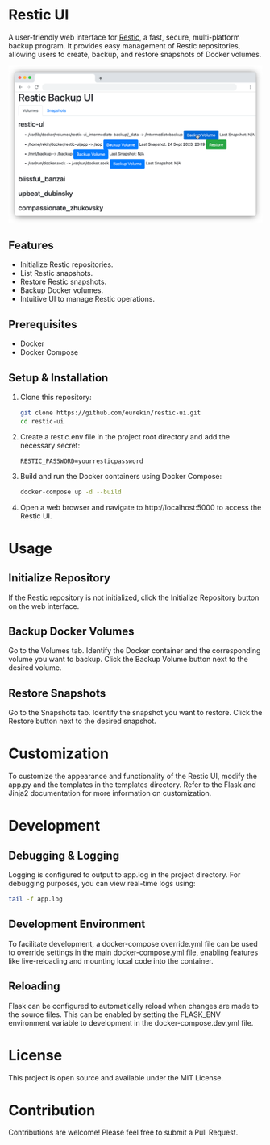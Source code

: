 # Restic UI

A user-friendly web interface for [Restic](https://restic.net/), a fast, secure, multi-platform backup program. It provides easy management of Restic repositories, allowing users to create, backup, and restore snapshots of Docker volumes.

![Restic UI backup](doc/restic_volumes.png)

## Features

- Initialize Restic repositories.
- List Restic snapshots.
- Restore Restic snapshots.
- Backup Docker volumes.
- Intuitive UI to manage Restic operations.

## Prerequisites

- Docker
- Docker Compose 

## Setup & Installation

1. Clone this repository:

    ```sh
    git clone https://github.com/eurekin/restic-ui.git
    cd restic-ui
    ```

2. Create a restic.env file in the project root directory and add the necessary secret:

    ```env
    RESTIC_PASSWORD=yourresticpassword
    ```

3. Build and run the Docker containers using Docker Compose:

    ```sh
    docker-compose up -d --build
    ```

4. Open a web browser and navigate to http://localhost:5000 to access the Restic UI.


# Usage

## Initialize Repository

If the Restic repository is not initialized, click the Initialize Repository button on the web interface.

## Backup Docker Volumes
Go to the Volumes tab.
Identify the Docker container and the corresponding volume you want to backup.
Click the Backup Volume button next to the desired volume.

## Restore Snapshots

Go to the Snapshots tab.
Identify the snapshot you want to restore.
Click the Restore button next to the desired snapshot.

# Customization

To customize the appearance and functionality of the Restic UI, modify the app.py and the templates in the templates directory. Refer to the Flask and Jinja2 documentation for more information on customization.

# Development

## Debugging & Logging

Logging is configured to output to app.log in the project directory. For debugging purposes, you can view real-time logs using:

```sh
tail -f app.log
```

## Development Environment

To facilitate development, a docker-compose.override.yml file can be used to override settings in the main docker-compose.yml file, enabling features like live-reloading and mounting local code into the container.

## Reloading

Flask can be configured to automatically reload when changes are made to the source files. This can be enabled by setting the FLASK_ENV environment variable to development in the docker-compose.dev.yml file.

# License

This project is open source and available under the MIT License.

# Contribution

Contributions are welcome! Please feel free to submit a Pull Request.